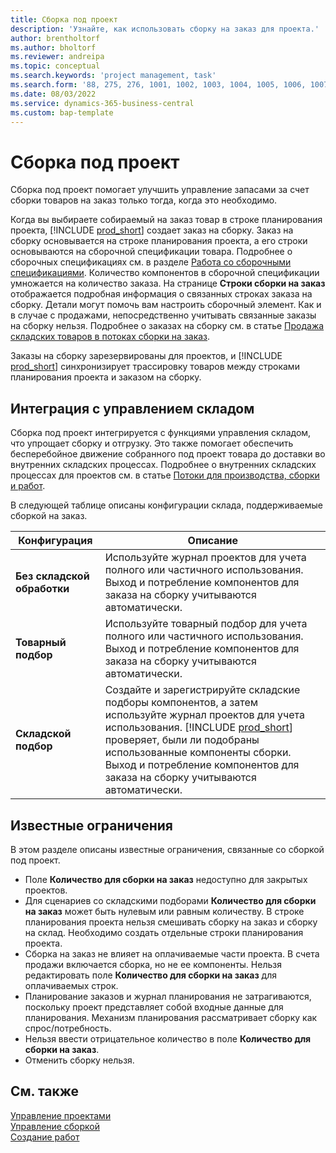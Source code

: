 ```yaml
---
title: Сборка под проект
description: 'Узнайте, как использовать сборку на заказ для проекта.'
author: brentholtorf
ms.author: bholtorf
ms.reviewer: andreipa
ms.topic: conceptual
ms.search.keywords: 'project management, task'
ms.search.form: '88, 275, 276, 1001, 1002, 1003, 1004, 1005, 1006, 1007, 1020'
ms.date: 08/03/2022
ms.service: dynamics-365-business-central
ms.custom: bap-template
---
```

# <a name="assemble-to-project"></a>Сборка под проект

Сборка под проект помогает улучшить управление запасами за счет сборки товаров на заказ только тогда, когда это необходимо.

Когда вы выбираете собираемый на заказ товар в строке планирования проекта, [!INCLUDE [prod_short](includes/prod_short.md)] создает заказ на сборку. Заказ на сборку основывается на строке планирования проекта, а его строки основываются на сборочной спецификации товара. Подробнее о сборочных спецификациях см. в разделе [Работа со сборочными спецификациями](assembly-how-work-assembly-boms.md). Количество компонентов в сборочной спецификации умножается на количество заказа. На странице **Строки сборки на заказ** отображается подробная информация о связанных строках заказа на сборку. Детали могут помочь вам настроить сборочный элемент. Как и в случае с продажами, непосредственно учитывать связанные заказы на сборку нельзя. Подробнее о заказах на сборку см. в статье [Продажа складских товаров в потоках сборки на заказ](assembly-how-to-sell-inventory-items-in-assemble-to-order-flows.md).

Заказы на сборку зарезервированы для проектов, и [!INCLUDE [prod_short](includes/prod_short.md)] синхронизирует трассировку товаров между строками планирования проекта и заказом на сборку.

## <a name="integrate-with-warehouse-management"></a>Интеграция с управлением складом

Сборка под проект интегрируется с функциями управления складом, что упрощает сборку и отгрузку. Это также помогает обеспечить бесперебойное движение собранного под проект товара до доставки во внутренних складских процессах. Подробнее о внутренних складских процессах для проектов см. в статье [Потоки для производства, сборки и работ](design-details-internal-warehouse-flows.md#flows-to-and-from-assembly-in-a-basic-warehouse-configuration).

В следующей таблице описаны конфигурации склада, поддерживаемые сборкой на заказ.

|Конфигурация  |Описание  |
|---------|---------|
|**Без складской обработки**|Используйте журнал проектов для учета полного или частичного использования. Выход и потребление компонентов для заказа на сборку учитываются автоматически.         |
|**Товарный подбор**|Используйте товарный подбор для учета полного или частичного использования. Выход и потребление компонентов для заказа на сборку учитываются автоматически.          |
|**Складской подбор**|Создайте и зарегистрируйте складские подборы компонентов, а затем используйте журнал проектов для учета использования. [!INCLUDE [prod_short](includes/prod_short.md)] проверяет, были ли подобраны использованные компоненты сборки. Выход и потребление компонентов для заказа на сборку учитываются автоматически.         |

## <a name="known-limitations"></a>Известные ограничения

В этом разделе описаны известные ограничения, связанные со сборкой под проект.

* Поле **Количество для сборки на заказ** недоступно для закрытых проектов.
* Для сценариев со складскими подборами **Количество для сборки на заказ** может быть нулевым или равным количеству. В строке планирования проекта нельзя смешивать сборку на заказ и сборку на склад. Необходимо создать отдельные строки планирования проекта.
* Сборка на заказ не влияет на оплачиваемые части проекта. В счета продажи включается сборка, но не ее компоненты. Нельзя редактировать поле **Количество для сборки на заказ** для оплачиваемых строк.
* Планирование заказов и журнал планирования не затрагиваются, поскольку проект представляет собой входные данные для планирования. Механизм планирования рассматривает сборку как спрос/потребность.
* Нельзя ввести отрицательное количество в поле **Количество для сборки на заказ**.
* Отменить сборку нельзя.

## <a name="see-also"></a>См. также

[Управление проектами](projects-manage-projects.md)  
[Управление сборкой](assembly-assemble-items.md)  
[Создание работ](projects-how-create-jobs.md)

